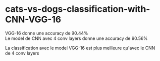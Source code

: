# cats-vs-dogs-classification-with-CNN-VGG-16


VGG-16 donne une accuracy de 90.44% <br>
Le model de CNN avec 4 conv layers donne une accuracy de 90.56%

La classification avec le model VGG-16 est plus meilleure qu'avec le CNN de 4 conv layers 

